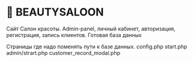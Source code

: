 # 💅 BEAUTYSALOON
Сайт Салон красоты. Admin-panel, личный кабинет, авторизация, регистрация, запись клиентов. Готовая база данных

Страницы где надо поменять пути к базе данных.
config.php
start.php
admin/strart.php
customer_record_modal.php
